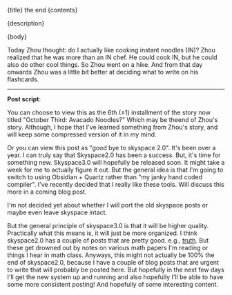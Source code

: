 {title}
the end
{contents}

{description}

{body}

Today Zhou thought: do I actually like cooking instant noodles (IN)?
Zhou realized that he was more than an IN chef.
He could cook IN, but he could also do other cool things. 
So Zhou went on a hike.
And from that day onwards Zhou was a little bit better at
deciding what to write on his flashcards.

--- 

**Post script**:

You can choose to view this as the 6th ($\pm 1$) installment of
the story now titled "October Third: Avacado Noodles?"
Which may be theend of Zhou's story. Although, I hope that I've
learned something from Zhou's story, and will keep some
compressed version of it in my mind.

Or you can view this post as "good bye to skyspace 2.0".
It's been over a year. I can truly say that Skyspace2.0 has been
a success. 
But, it's time for something new. 
Skyspace3.0 will hopefully be released soon. 
It might take a week for me to actually figure it out. 
But the general idea is that I'm going to switch to using
Obsidian + Quartz rather than "my janky hand coded compiler". 
I've recently decided that I really like these tools.
Will discuss this more in a coming blog post. 

I'm not decided yet about whether I will port the old skyspace
posts or maybe even leave skyspace intact. 

But the general principle of skyspace3.0 is that it will be
higher quality. 
Practically what this means is, it will just be more organized. 
I think skyspace2.0 has a couple of posts that are pretty good. e.g., [truth](https://awestover.github.io/skyspace/posts/thoughts/01-21-24.html). 
But these get drowned out by notes on various math papers I'm
reading or things I hear in math class. 
Anyways, this might not actually be 100% the end of skyspace2.0,
because I have a couple of blog posts that are urgent to write
that will probably be posted here. But hopefully in the next few
days I'll get the new system up and running and also hopefully
I'll be able to have some more consistent posting! And hopefully
of some interesting content.

